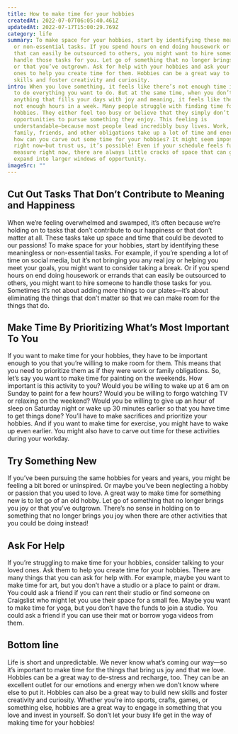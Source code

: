 ```yaml
---
title: How to make time for your hobbies
createdAt: 2022-07-07T06:05:40.461Z
updatedAt: 2022-07-17T15:00:29.769Z
category: life
summary: To make space for your hobbies, start by identifying these meaningless
  or non-essential tasks. If you spend hours on end doing housework or errands
  that can easily be outsourced to others, you might want to hire someone to
  handle those tasks for you. Let go of something that no longer brings you joy
  or that you’ve outgrown. Ask for help with your hobbies and ask your loved
  ones to help you create time for them. Hobbies can be a great way to build new
  skills and foster creativity and curiosity.
intro: When you love something, it feels like there’s not enough time in the day
  to do everything you want to do. But at the same time, when you don’t have
  anything that fills your days with joy and meaning, it feels like there are
  not enough hours in a week. Many people struggle with finding time for their
  hobbies. They either feel too busy or believe that they simply don’t have the
  opportunities to pursue something they enjoy. This feeling is
  understandable—because most people lead incredibly busy lives. Work, school,
  family, friends, and other obligations take up a lot of time and energy. So
  how can you carve out some time for your hobbies? It might seem impossible
  right now—but trust us, it’s possible! Even if your schedule feels full beyond
  measure right now, there are always little cracks of space that can grow and
  expand into larger windows of opportunity.
imageSrc: ""
---
```


## Cut Out Tasks That Don’t Contribute to Meaning and Happiness

When we’re feeling overwhelmed and swamped, it’s often because we’re holding on to tasks that don’t contribute to our happiness or that don’t matter at all. These tasks take up space and time that could be devoted to our passions! To make space for your hobbies, start by identifying these meaningless or non-essential tasks. For example, if you’re spending a lot of time on social media, but it’s not bringing you any real joy or helping you meet your goals, you might want to consider taking a break. Or if you spend hours on end doing housework or errands that can easily be outsourced to others, you might want to hire someone to handle those tasks for you. Sometimes it’s not about adding more things to our plates—it’s about eliminating the things that don’t matter so that we can make room for the things that do.

## Make Time By Prioritizing What’s Most Important To You

If you want to make time for your hobbies, they have to be important enough to you that you’re willing to make room for them. This means that you need to prioritize them as if they were work or family obligations. So, let’s say you want to make time for painting on the weekends. How important is this activity to you? Would you be willing to wake up at 6 am on Sunday to paint for a few hours? Would you be willing to forgo watching TV or relaxing on the weekend? Would you be willing to give up an hour of sleep on Saturday night or wake up 30 minutes earlier so that you have time to get things done? You’ll have to make sacrifices and prioritize your hobbies. And if you want to make time for exercise, you might have to wake up even earlier. You might also have to carve out time for these activities during your workday.

## Try Something New

If you’ve been pursuing the same hobbies for years and years, you might be feeling a bit bored or uninspired. Or maybe you’ve been neglecting a hobby or passion that you used to love. A great way to make time for something new is to let go of an old hobby. Let go of something that no longer brings you joy or that you’ve outgrown. There’s no sense in holding on to something that no longer brings you joy when there are other activities that you could be doing instead!

## Ask For Help

If you’re struggling to make time for your hobbies, consider talking to your loved ones. Ask them to help you create time for your hobbies. There are many things that you can ask for help with. For example, maybe you want to make time for art, but you don’t have a studio or a place to paint or draw. You could ask a friend if you can rent their studio or find someone on Craigslist who might let you use their space for a small fee. Maybe you want to make time for yoga, but you don’t have the funds to join a studio. You could ask a friend if you can use their mat or borrow yoga videos from them.

## Bottom line

Life is short and unpredictable. We never know what’s coming our way—so it’s important to make time for the things that bring us joy and that we love. Hobbies can be a great way to de-stress and recharge, too. They can be an excellent outlet for our emotions and energy when we don’t know where else to put it. Hobbies can also be a great way to build new skills and foster creativity and curiosity. Whether you’re into sports, crafts, games, or something else, hobbies are a great way to engage in something that you love and invest in yourself. So don’t let your busy life get in the way of making time for your hobbies!
